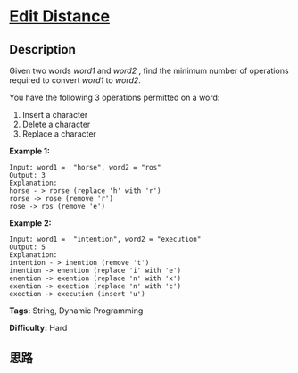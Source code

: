 # [Edit Distance][title]

## Description

Given two words _word1_ and _word2_ , find the minimum number of operations
required to convert _word1_ to _word2_.

You have the following 3 operations permitted on a word:

  1. Insert a character
  2. Delete a character
  3. Replace a character

**Example 1:**
            Input: word1 =  "horse", word2 = "ros"    Output: 3    Explanation:     horse - > rorse (replace 'h' with 'r')    rorse -> rose (remove 'r')    rose -> ros (remove 'e')    

**Example 2:**
            Input: word1 =  "intention", word2 = "execution"    Output: 5    Explanation:     intention - > inention (remove 't')    inention -> enention (replace 'i' with 'e')    enention -> exention (replace 'n' with 'x')    exention -> exection (replace 'n' with 'c')    exection -> execution (insert 'u')    


**Tags:** String, Dynamic Programming

**Difficulty:** Hard

## 思路

[title]: https://leetcode.com/problems/edit-distance
